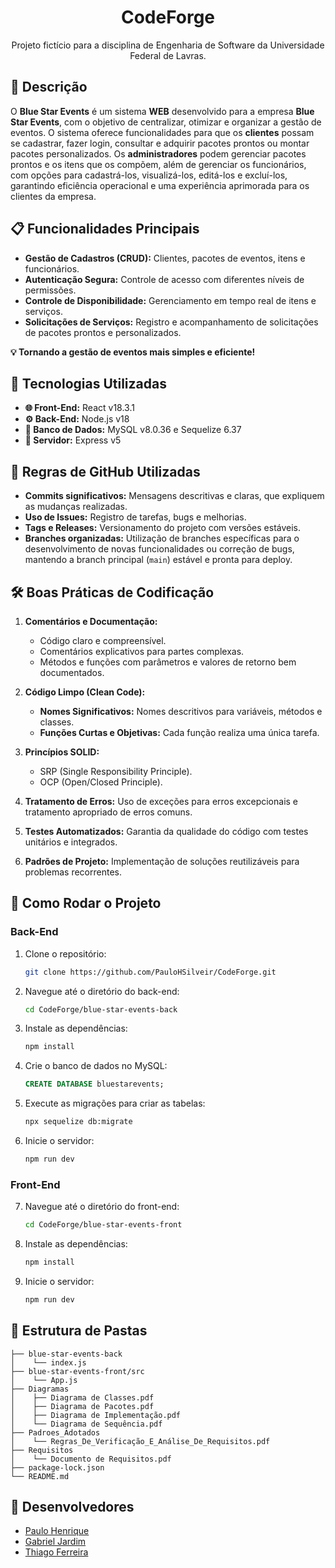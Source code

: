 <h1 align="center">CodeForge</h1>
<p align="center">  
  Projeto fictício para a disciplina de Engenharia de Software da Universidade Federal de Lavras.  
</p>

## **📑 Descrição**  
O **Blue Star Events** é um sistema **WEB** desenvolvido para a empresa **Blue Star Events**, com o objetivo de centralizar, otimizar e organizar a gestão de eventos. O sistema oferece funcionalidades para que os **clientes** possam se cadastrar, fazer login, consultar e adquirir pacotes prontos ou montar pacotes personalizados. Os **administradores** podem gerenciar pacotes prontos e os itens que os compõem, além de gerenciar os funcionários, com opções para cadastrá-los, visualizá-los, editá-los e excluí-los, garantindo eficiência operacional e uma experiência aprimorada para os clientes da empresa.

## **📋 Funcionalidades Principais**

- **Gestão de Cadastros (CRUD):** Clientes, pacotes de eventos, itens e funcionários.
- **Autenticação Segura:** Controle de acesso com diferentes níveis de permissões.
- **Controle de Disponibilidade:** Gerenciamento em tempo real de itens e serviços.
- **Solicitações de Serviços:** Registro e acompanhamento de solicitações de pacotes prontos e personalizados.

**💡 Tornando a gestão de eventos mais simples e eficiente!**

## **🚀 Tecnologias Utilizadas**  
- **🌐 Front-End:** React v18.3.1  
- **⚙️ Back-End:** Node.js v18
- **💾 Banco de Dados:** MySQL v8.0.36 e Sequelize 6.37
- **📡 Servidor:** Express v5 

## **📄 Regras de GitHub Utilizadas**

- **Commits significativos:** Mensagens descritivas e claras, que expliquem as mudanças realizadas.
- **Uso de Issues:** Registro de tarefas, bugs e melhorias.
- **Tags e Releases:** Versionamento do projeto com versões estáveis.
- **Branches organizadas:** Utilização de branches específicas para o desenvolvimento de novas funcionalidades ou correção de bugs, mantendo a branch principal (`main`) estável e pronta para deploy.

## **🛠️ Boas Práticas de Codificação**  

1. **Comentários e Documentação:**
   - Código claro e compreensível.
   - Comentários explicativos para partes complexas.
   - Métodos e funções com parâmetros e valores de retorno bem documentados.

2. **Código Limpo (Clean Code):**
   - **Nomes Significativos:** Nomes descritivos para variáveis, métodos e classes.
   - **Funções Curtas e Objetivas:** Cada função realiza uma única tarefa.

3. **Princípios SOLID:**
   - SRP (Single Responsibility Principle).
   - OCP (Open/Closed Principle).

4. **Tratamento de Erros:** Uso de exceções para erros excepcionais e tratamento apropriado de erros comuns.

5. **Testes Automatizados:** Garantia da qualidade do código com testes unitários e integrados.

6. **Padrões de Projeto:** Implementação de soluções reutilizáveis para problemas recorrentes.

## **📖 Como Rodar o Projeto**  

### **Back-End**
1. Clone o repositório:
   ```bash
   git clone https://github.com/PauloHSilveir/CodeForge.git
   ```
2. Navegue até o diretório do back-end:
   ```bash
   cd CodeForge/blue-star-events-back
   ```
3. Instale as dependências:
   ```bash
   npm install
   ```
4. Crie o banco de dados no MySQL:
   ```sql
   CREATE DATABASE bluestarevents;
   ```
5. Execute as migrações para criar as tabelas:
   ```bash
   npx sequelize db:migrate
   ```
6. Inicie o servidor:
   ```bash
   npm run dev
   ```

### **Front-End**
7. Navegue até o diretório do front-end:
   ```bash
   cd CodeForge/blue-star-events-front
   ```
8. Instale as dependências:
   ```bash
   npm install
   ```
9. Inicie o servidor:
   ```bash
   npm run dev
   ```

## **📂 Estrutura de Pastas**

```
├── blue-star-events-back
│    └── index.js
├── blue-star-events-front/src
│    └── App.js 
├── Diagramas
│    ├── Diagrama de Classes.pdf
│    ├── Diagrama de Pacotes.pdf
│    ├── Diagrama de Implementação.pdf
│    └── Diagrama de Sequência.pdf
├── Padroes_Adotados
│    └── Regras_De_Verificação_E_Análise_De_Requisitos.pdf
├── Requisitos
│    └── Documento de Requisitos.pdf
├── package-lock.json
└── README.md
```

## **👥 Desenvolvedores**

- [Paulo Henrique](https://github.com/PauloHSilveir)
- [Gabriel Jardim](https://github.com/GNINE11)
- [Thiago Ferreira](https://github.com/Thiagoferreira13)
